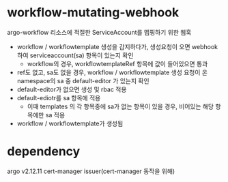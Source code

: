 # workflow-mutating-webhook
argo-workflow 리소스에 적절한 ServiceAccount를 맵핑하기 위한 웹훅
  - workflow / workflowtemplate 생성을 감지하다가, 생성요청이 오면 webhook하여 serviceaccount(sa) 항목이 있는지 확인
    - workflow의 경우, workflowtemplateRef 항목에 값이 들어있으면 통과
  - ref도 없고, sa도 없을 경우, workflow / workflowtemplate 생성 요청이 온 namespace의 sa 중 default-editor 가 있는지 확인
  - default-editor가 없으면 생성 및 rbac 적용
  - default-ediotr를 sa 항목에 적용
    - 이때 templates 의 각 항목중에 sa가 없는 항목이 있을 경우, 비어있는 해당 항목에만 sa 적용
  - workflow / workflowtemplate가 생성됨

# dependency
argo v2.12.11
cert-manager
issuer(cert-manager 동작을 위해)
